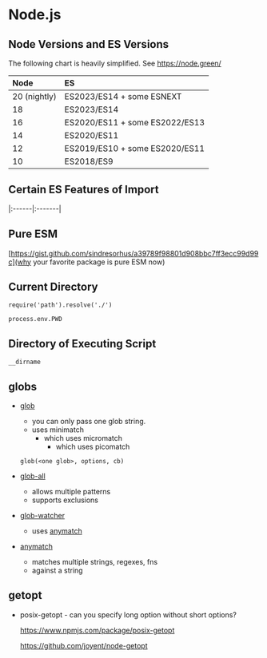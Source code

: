 # Node.js

## Node Versions and ES Versions

The following chart is heavily simplified.  See https://node.green/

| Node         | ES                             |
|:-------------|:-------------------------------|
| 20 (nightly) | ES2023/ES14 + some ESNEXT      |
| 18           | ES2023/ES14                    |
| 16           | ES2020/ES11 + some ES2022/ES13 |
| 14           | ES2020/ES11                    |
| 12           | ES2019/ES10 + some ES2020/ES11 |
| 10           | ES2018/ES9                     |

## Certain ES Features of Import

|:------|:-------|


## Pure ESM

[https://gist.github.com/sindresorhus/a39789f98801d908bbc7ff3ecc99d99c](why your favorite package is pure ESM now)

## Current Directory

    require('path').resolve('./')
    
    process.env.PWD

## Directory of Executing Script

    __dirname

## globs

-   [glob](https://www.npmjs.com/package/glob)
    -   you can only pass one glob string.
    -   uses minimatch
        -   which uses micromatch
            -   which uses picomatch

    ```
    glob(<one glob>, options, cb)
    ```
    
-   [glob-all](https://www.npmjs.com/package/glob-all)
    -   allows multiple patterns
    -   supports exclusions
    
-   [glob-watcher](https://www.npmjs.com/package/glob-watcher)
    -   uses [anymatch](https://www.npmjs.com/package/anymatch)
    
-   [anymatch](https://www.npmjs.com/package/anymatch)
    -   matches multiple strings, regexes, fns
    -   against a string

## getopt

-   posix-getopt - can you specify long option without short options?

    https://www.npmjs.com/package/posix-getopt
    
    https://github.com/joyent/node-getopt

